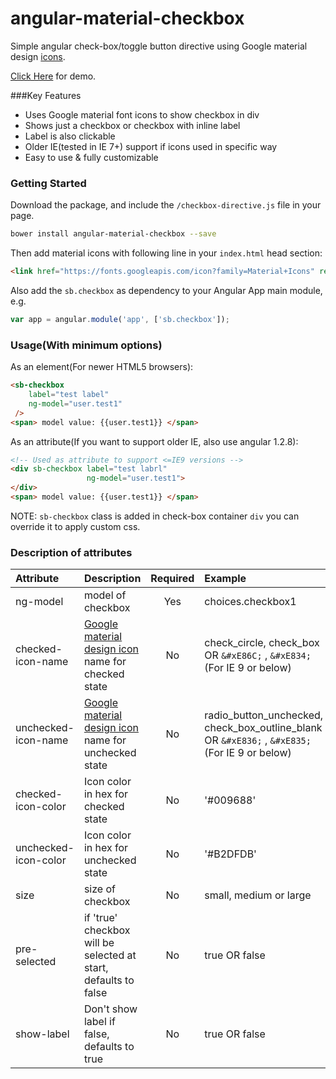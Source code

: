 # angular-material-checkbox
Simple angular check-box/toggle button directive using Google material design [icons](https://www.google.com/design/icons/).

[Click Here](http://www.sattvabit.com/angular-material-checkbox/) for demo.

###Key Features
* Uses Google material font icons to show checkbox in div
* Shows just a checkbox or checkbox with inline label
* Label is also clickable
* Older IE(tested in IE 7+) support if icons used in specific way
* Easy to use & fully customizable

### Getting Started
Download the package, and include the `/checkbox-directive.js` file in your page.

```bash
bower install angular-material-checkbox --save
```
Then add material icons with following line in your `index.html` head section:

```html
<link href="https://fonts.googleapis.com/icon?family=Material+Icons" rel="stylesheet">
```

Also add the `sb.checkbox` as dependency to your Angular App main module, e.g.
```js
var app = angular.module('app', ['sb.checkbox']);
```
### Usage(With minimum options)

As an element(For newer HTML5 browsers):
```html
<sb-checkbox
	label="test label"
	ng-model="user.test1"
 />
<span> model value: {{user.test1}} </span>
```
As an attribute(If you want to support older IE, also use angular 1.2.8):
```html
<!-- Used as attribute to support <=IE9 versions -->
<div sb-checkbox label="test labrl"
	 			 ng-model="user.test1">
</div>
<span> model value: {{user.test1}} </span>
```
NOTE: `sb-checkbox` class is added in check-box container `div` you can override it to apply custom css.
### Description of attributes
| Attribute        | Description           | Required | Example  |
| :------------- |:-------------| :-----:| :-----|
| ng-model | model of checkbox | Yes | choices.checkbox1 |
| checked-icon-name | [Google material design icon](https://www.google.com/design/icons/) name for checked state | No | check_circle, check_box OR `&#xE86C;` , `&#xE834;` (For IE 9 or below)|
| unchecked-icon-name | [Google material design icon](https://www.google.com/design/icons/) name for unchecked state | No | radio_button_unchecked, check_box_outline_blank OR `&#xE836;` , `&#xE835;` (For IE 9 or below)|
| checked-icon-color | Icon color in hex for checked state | No | '#009688' |
| unchecked-icon-color | Icon color in hex for unchecked state | No | '#B2DFDB' |
| size | size of checkbox | No | small, medium or large |
| pre-selected | if 'true' checkbox will be selected at start, defaults to false | No | true OR false
| show-label | Don't show label <span> if false, defaults to true | No | true OR false
